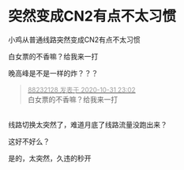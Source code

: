 # 突然变成CN2有点不太习惯


小鸡从普通线路突然变成CN2有点不太习惯<img src="static/image/smiley/default/lol.gif" smilieid="12" border="0" alt="" /> 

白女票的不香嘛？给我来一打

晚高峰是不是一样的炸？？？<img id="aimg_PGTd6" onclick="zoom(this, this.src, 0, 0, 0)" class="zoom" src="https://cdn.jsdelivr.net/gh/hishis/forum-master/public/images/patch.gif" onmouseover="img_onmouseoverfunc(this)" onload="thumbImg(this)" border="0" alt="" />

<div class="quote"><blockquote><font size="2"><a href="https://www.hostloc.com/forum.php?mod=redirect&amp;goto=findpost&amp;pid=9383092&amp;ptid=760775" target="_blank"><font color="#999999">88232128 发表于 2020-10-31 23:02</font></a></font><br />
白女票的不香嘛？给我来一打</blockquote></div><br />
线路切换太突然了，难道月底了线路流量没跑出来？

这好不好么？

是的，太突然，久违的秒开
